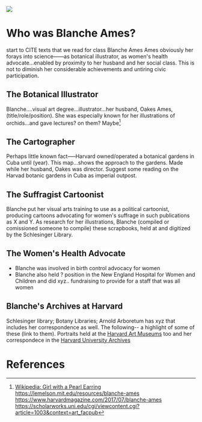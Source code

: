 
<a href="https://juncture-digital.org"><img src="https://juncture-digital.org/images/ve-button.png"></a>
<param ve-config 
       title="Highlights from Harvard's Blanche Ames Collections"
       author="Katherine Enright, GENED 1127"
       banner="https://github.com/KatherineMEnright/BlancheAmes/blob/c0b080a2599d6feba80e8fcc29a7e751ae553905/archi%20poster%20zoom.jpg" 
       layout="vertical">
       
<param ve-entity eid="Q4924825"> <!-- Blanche Ames Ames-->
<param ve-entity eid="Q1669326"> <!-- Oakes Ames-->


# Who was Blanche Ames?
<p>start to CITE texts that we read for class Blanche Ames Ames
obviously her forays into science——as botanical illustrator, as women's health advocate...enabled by proximity to her husband and her social class. This is not to diminish her considerable achievements and untiring civic participation.</p>
<param ve-image 
       fit="contain"
       manifest="https://iiif.lib.harvard.edu/manifests/ids:1414860">

## The Botanical Illustrator
Blanche....visual art degree...illustrator...her husband, Oakes Ames, (title/role/position). She was especially known for her illustrations of orchids...and gave lectures? on them? Maybe[^1]

## The Cartographer
Perhaps little known fact—–Harvard owned/operated a botanical gardens in Cuba until (year). This map...shows the approach to the gardens. Made while her husband, Oakes was director. Suggest some reading on the Harvad botanic gardens in Cuba as imperial outpost.

## The Suffragist Cartoonist
Blanche put her visual arts training to use as a political cartoonist, producing cartoons advocating for women's suffrage in such publications as X and Y. As research for her illustrations, Blanche (compiled or comissioned someone to compile) these scrapbooks, held at and digitized by the Schlesinger Library.
<param ve-image 
       fit="contain"
       manifest="https://iiif.lib.harvard.edu/manifests/drs:492540327"
       seq="5">

## The Women's Health Advocate

- Blanche was involved in birth control advocacy for women
- Blanche also held ? position in the New England Hospital for Women and Children and did xyz.. fundraising to provide for a staff that was all women

## Blanche's Archives at Harvard
Schlesinger library; Botany Libraries; Arnold Arboretum has xyz that includes her correspondence as well. The following-- a highlight of some of these (link to them). Portraits held at the [Harvard Art Museums](https://hvrd.art/o/304486) too and her correspondece in the [Harvard University Archives](https://hollisarchives.lib.harvard.edu/repositories/4/archival_objects/1088721)

# References

[^1]: [Wikipedia: Girl with a Pearl Earring](https://en.wikipedia.org/wiki/Girl_with_a_Pearl_Earring)
https://lemelson.mit.edu/resources/blanche-ames
https://www.harvardmagazine.com/2017/07/blanche-ames
https://scholarworks.uni.edu/cgi/viewcontent.cgi?article=1003&context=art_facpub


